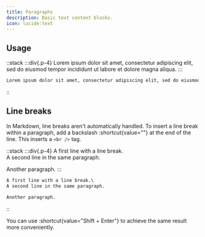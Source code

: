 ```yaml
---
title: Paragraphs
description: Basic text content blocks.
icon: lucide:text
---
```


## Usage

::stack
  :::div{.p-4}
  Lorem ipsum dolor sit amet, consectetur adipiscing elit, sed do eiusmod tempor incididunt ut labore et dolore magna aliqua.
  :::

```md
Lorem ipsum dolor sit amet, consectetur adipiscing elit, sed do eiusmod tempor incididunt ut labore et dolore magna aliqua.
```
::

## Line breaks

In Markdown, line breaks aren't automatically handled. To insert a line break within a paragraph, add a backslash :shortcut{value="\"} at the end of the line. This inserts a `<br />` tag.

::stack
  :::div{.p-4}
  A first line with a line break.\
  A second line in the same paragraph.

  Another paragraph.
  :::

```md
A first line with a line break.\
A second line in the same paragraph.

Another paragraph.
```
::

You can use :shortcut{value="Shift + Enter"} to achieve the same result more conveniently.
